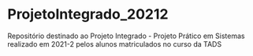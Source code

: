 # ProjetoIntegrado_20212
Repositório destinado ao Projeto Integrado - Projeto Prático em Sistemas realizado em 2021-2 pelos alunos matriculados no curso da TADS 
